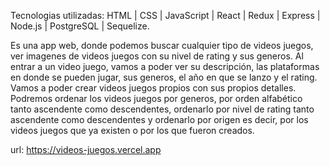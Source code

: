 Tecnologias utilizadas: HTML | CSS | JavaScript | React | Redux | Express | Node.js | PostgreSQL | Sequelize.

Es una app web, donde podemos buscar cualquier tipo de videos juegos, ver imagenes de videos juegos con su nivel de rating y sus generos. Al entrar a un video juego, vamos a poder ver su descripción, las plataformas en donde se pueden jugar, sus generos, el año en que se lanzo y el rating. Vamos a poder crear videos juegos propios con sus propios detalles. Podremos ordenar los videos juegos por generos, por orden alfabético tanto ascendente como descendentes, ordenarlo por nivel de rating tanto ascendente como descendentes y ordenarlo por origen es decir, por los videos juegos que ya existen o por los que fueron creados.

url: https://videos-juegos.vercel.app
